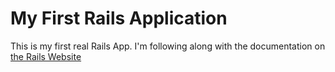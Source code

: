 # My First Rails Application

This is my first real Rails App. I'm following along with the documentation on [the Rails Website](https://guides.rubyonrails.org/)
